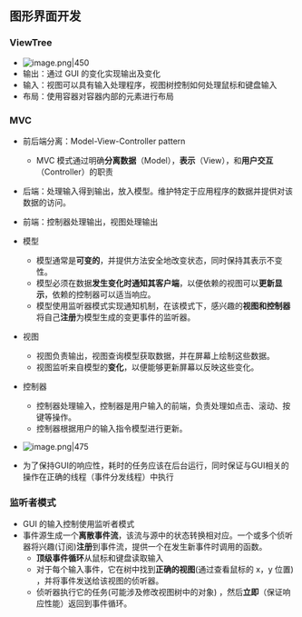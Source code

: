 ## 图形界面开发

### ViewTree
- ![image.png|450](https://thdlrt.oss-cn-beijing.aliyuncs.com/20240124112019.png)
- 输出：通过 GUI 的变化实现输出及变化
- 输入：视图可以具有输入处理程序，视图树控制如何处理鼠标和键盘输入
- 布局：使用容器对容器内部的元素进行布局

### MVC
- 前后端分离：Model-View-Controller pattern
	- MVC 模式通过明确**分离数据**（Model），**表示**（View），和**用户交互**（Controller）的职责
- 后端：处理输入得到输出，放入模型。维护特定于应用程序的数据并提供对该数据的访问。
- 前端：控制器处理输出，视图处理输出

- 模型
	- 模型通常是**可变的**，并提供方法安全地改变状态，同时保持其表示不变性。
	- 模型必须在数据**发生变化时通知其客户端**，以便依赖的视图可以**更新显示**，依赖的控制器可以适当响应。
	- 模型使用监听器模式实现通知机制，在该模式下，感兴趣的**视图和控制器**将自己**注册**为模型生成的变更事件的监听器。
- 视图
	- 视图负责输出，视图查询模型获取数据，并在屏幕上绘制这些数据。
	- 视图监听来自模型的**变化**，以便能够更新屏幕以反映这些变化。
- 控制器
	- 控制器处理输入，控制器是用户输入的前端，负责处理如点击、滚动、按键等操作。
	- 控制器根据用户的输入指令模型进行更新。
- ![image.png|475](https://thdlrt.oss-cn-beijing.aliyuncs.com/20240124114936.png)

- 为了保持GUI的响应性，耗时的任务应该在后台运行，同时保证与GUI相关的操作在正确的线程（事件分发线程）中执行

### 监听者模式
- GUI 的输入控制使用监听者模式
- 事件源生成一个**离散事件流**，该流与源中的状态转换相对应。一个或多个侦听器将兴趣(订阅)**注册**到事件流，提供一个在发生新事件时调用的函数。
	- **顶级事件循环**从鼠标和键盘读取输入
	- 对于每个输入事件，它在树中找到**正确的视图**(通过查看鼠标的 x，y 位置) ，并将事件发送给该视图的侦听器。
	- 侦听器执行它的任务(可能涉及修改视图树中的对象) ，然后**立即**（保证响应性能）返回到事件循环。

